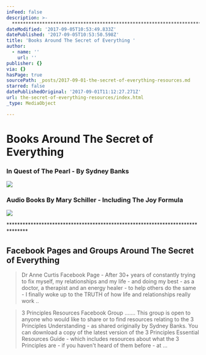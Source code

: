 ```yaml
---
inFeed: false
description: >-
  *******************************************************************************
dateModified: '2017-09-05T10:53:49.833Z'
datePublished: '2017-09-05T10:53:50.598Z'
title: 'Books Around The Secret of Everything '
author:
  - name: ''
    url: ''
publisher: {}
via: {}
hasPage: true
sourcePath: _posts/2017-09-01-the-secret-of-everything-resources.md
starred: false
datePublishedOriginal: '2017-09-01T11:12:27.271Z'
url: the-secret-of-everything-resources/index.html
_type: MediaObject

---
```

# Books Around The Secret of Everything 

### In Quest of The Pearl - By Sydney Banks
![](https://the-grid-user-content.s3-us-west-2.amazonaws.com/0c35b5b3-4e93-4ae7-8e9f-6d51d262aa77.jpg)

### Audio Books By Mary Schiller - Including The Joy Formula
![](https://the-grid-user-content.s3-us-west-2.amazonaws.com/ac707a8c-0196-4e10-ae0c-094ef2eb8f72.jpg)

\*\*\*\*\*\*\*\*\*\*\*\*\*\*\*\*\*\*\*\*\*\*\*\*\*\*\*\*\*\*\*\*\*\*\*\*\*\*\*\*\*\*\*\*\*\*\*\*\*\*\*\*\*\*\*\*\*\*\*\*\*\*\*\*\*\*\*\*\*\*\*\*\*\*\*\*\*\*\*

## Facebook Pages and Groups Around The Secret of Everything

> Dr Anne Curtis Facebook Page - After 30+ years of constantly trying to fix myself, my relationships and my life - and doing my best - as a doctor, a therapist and an energy healer - to help others do the same - I finally woke up to the TRUTH of how life and relationships really work ..

> 3 Principles Resources Facebook Group ....... This group is open to anyone who would like to share or to find resources relating to the 3 Principles Understanding - as shared originally by Sydney Banks. You can download a copy of the latest version of the 3 Principles Essential Resources Guide - which includes resources about what the 3 Principles are - if you haven't heard of them before - at ...